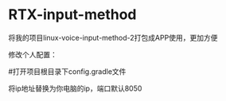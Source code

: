 # RTX-input-method
将我的项目linux-voice-input-method-2打包成APP使用，更加方便

修改个人配置：

#打开项目根目录下config.gradle文件

将ip地址替换为你电脑的ip，端口默认8050